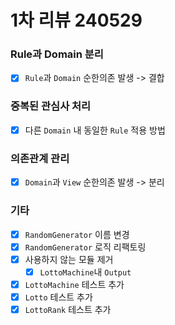 # 1차 리뷰 240529

### Rule과 Domain 분리

- [x] `Rule`과 `Domain` 순한의존 발생 -> 결합

### 중복된 관심사 처리

- [x] 다른 `Domain` 내 동일한 `Rule` 적용 방법

### 의존관계 관리

- [x] `Domain`과 `View` 순한의존 발생 -> 분리

### 기타

- [x] `RandomGenerator` 이름 변경
- [x] `RandomGenerator` 로직 리팩토링
- [x] 사용하지 않는 모듈 제거
  - [x] `LottoMachine`내 `Output`
- [x] `LottoMachine` 테스트 추가
- [x] `Lotto` 테스트 추가
- [x] `LottoRank` 테스트 추가
